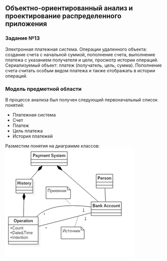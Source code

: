 ## Объектно-ориентированный анализ и проектирование распределенного приложения ##
### Задание №13 ###
Электронная платежная система. Операции удаленного объекта: создание счета с начальной суммой, пополнение счета, выполнение платежа с указанием получателя и цели, просмотр истории операций. Сериализуемый объект: платеж (получатель, цель, сумма). Пополнение счета считать особым видом
платежа и также отображать в истории операций.

### Модель предметной области ###
В процессе анализа был получен следующий первоначальный список понятий:

- Платежная система
- Счет
- Платеж
- Цель платежа
- История платежей

Разместим понятия на диаграмме классов: 
![](https://github.com/zkoalexey/base_of_payment_system/blob/master/diagr.png)